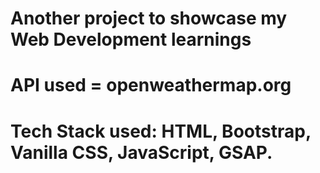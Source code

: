 # Another project to showcase my Web Development learnings
# API used = openweathermap.org
# Tech Stack used: HTML, Bootstrap, Vanilla CSS, JavaScript, GSAP.
